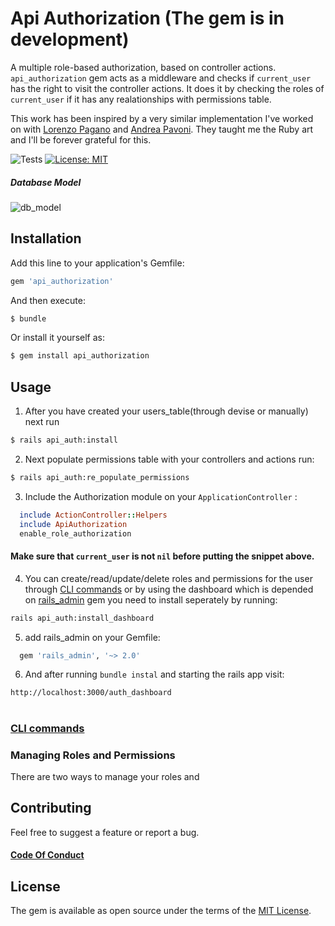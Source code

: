 # Api Authorization (The gem is in development)
A multiple role-based authorization, based on controller actions.
`api_authorization` gem acts as a middleware and checks if `current_user` has the right to visit the controller actions.
It does it by checking the roles of `current_user`  if it has any realationships with permissions table.

This work has been inspired by a very similar implementation I've worked on with [Lorenzo Pagano](https://github.com/lorenzopagano) and [Andrea Pavoni](https://github.com/andreapavoni). They taught me the Ruby art and I'll be forever grateful for this.

![Tests](https://github.com/montedelgallo/api-authorization/workflows/Ruby/badge.svg?branch=master)
[![License: MIT](https://img.shields.io/badge/License-MIT-blue.svg)](https://opensource.org/licenses/MIT)

##### Database Model
![db_model](model.jpg)
## Installation
Add this line to your application's Gemfile:

```ruby
gem 'api_authorization'
```

And then execute:
```bash
$ bundle
```

Or install it yourself as:
```bash
$ gem install api_authorization
```

## Usage
1. After you have created your users_table(through devise or manually) next run 
```bash
$ rails api_auth:install
```
2. Next populate permissions table with your controllers and actions run:
```bash
$ rails api_auth:re_populate_permissions
```
3. Include the Authorization module on your `ApplicationController` :
```ruby
  include ActionController::Helpers
  include ApiAuthorization
  enable_role_authorization
```
#### Make sure that `current_user` is not `nil` before putting the snippet above.

4. You can create/read/update/delete roles and permissions for the user through [CLI commands](cli.MD) or by
using the dashboard which is depended on [rails_admin](https://github.com/sferik/rails_admin) gem you need to install seperately by running:
```bash
rails api_auth:install_dashboard
```
5. add rails_admin on your Gemfile: 
```ruby
  gem 'rails_admin', '~> 2.0'
```
6. And after running `bundle instal` and starting the rails app visit:
```
http://localhost:3000/auth_dashboard
```
#
### [CLI commands](cli.MD)

### Managing Roles and Permissions
There are two ways to manage your roles and
## Contributing
Feel free to suggest a feature or report a bug.
#### [Code Of Conduct](CODE_OF_CONDUCT.md)

## License
The gem is available as open source under the terms of the [MIT License](https://opensource.org/licenses/MIT).
